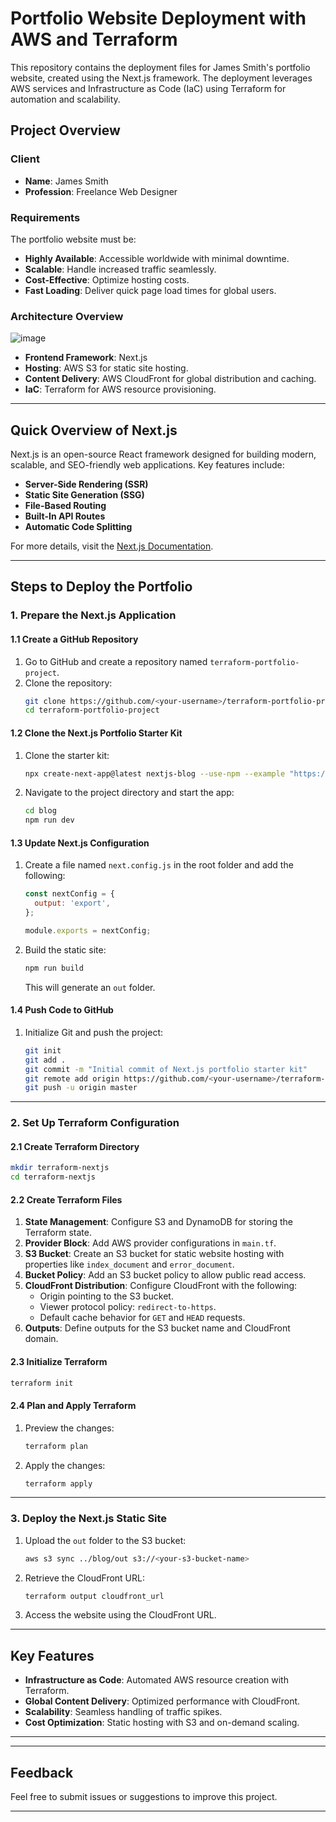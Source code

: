 # Portfolio Website Deployment with AWS and Terraform

This repository contains the deployment files for James Smith's portfolio website, created using the Next.js framework. The deployment leverages AWS services and Infrastructure as Code (IaC) using Terraform for automation and scalability.

## Project Overview

### Client
- **Name**: James Smith
- **Profession**: Freelance Web Designer

### Requirements
The portfolio website must be:
- **Highly Available**: Accessible worldwide with minimal downtime.
- **Scalable**: Handle increased traffic seamlessly.
- **Cost-Effective**: Optimize hosting costs.
- **Fast Loading**: Deliver quick page load times for global users.

### Architecture Overview
![image](https://github.com/user-attachments/assets/42f88eb3-dcf2-4d2d-b603-ed211a687a37)

- **Frontend Framework**: Next.js
- **Hosting**: AWS S3 for static site hosting.
- **Content Delivery**: AWS CloudFront for global distribution and caching.
- **IaC**: Terraform for AWS resource provisioning.

---

## Quick Overview of Next.js

Next.js is an open-source React framework designed for building modern, scalable, and SEO-friendly web applications. Key features include:
- **Server-Side Rendering (SSR)**
- **Static Site Generation (SSG)**
- **File-Based Routing**
- **Built-In API Routes**
- **Automatic Code Splitting**

For more details, visit the [Next.js Documentation](https://nextjs.org/docs).

---

## Steps to Deploy the Portfolio

### 1. Prepare the Next.js Application

#### 1.1 Create a GitHub Repository
1. Go to GitHub and create a repository named `terraform-portfolio-project`.
2. Clone the repository:
    ```bash
    git clone https://github.com/<your-username>/terraform-portfolio-project.git
    cd terraform-portfolio-project
    ```

#### 1.2 Clone the Next.js Portfolio Starter Kit
1. Clone the starter kit:
    ```bash
    npx create-next-app@latest nextjs-blog --use-npm --example "https://github.com/vercel/next-learn/tree/main/basics/learn-starter"
    ```
2. Navigate to the project directory and start the app:
    ```bash
    cd blog
    npm run dev
    ```

#### 1.3 Update Next.js Configuration
1. Create a file named `next.config.js` in the root folder and add the following:
    ```javascript
    const nextConfig = {
      output: 'export',
    };

    module.exports = nextConfig;
    ```
2. Build the static site:
    ```bash
    npm run build
    ```
   This will generate an `out` folder.

#### 1.4 Push Code to GitHub
1. Initialize Git and push the project:
    ```bash
    git init
    git add .
    git commit -m "Initial commit of Next.js portfolio starter kit"
    git remote add origin https://github.com/<your-username>/terraform-portfolio-project.git
    git push -u origin master
    ```
---

### 2. Set Up Terraform Configuration

#### 2.1 Create Terraform Directory
```bash
mkdir terraform-nextjs
cd terraform-nextjs
```

#### 2.2 Create Terraform Files
1. **State Management**: Configure S3 and DynamoDB for storing the Terraform state.
2. **Provider Block**: Add AWS provider configurations in `main.tf`.
3. **S3 Bucket**: Create an S3 bucket for static website hosting with properties like `index_document` and `error_document`.
4. **Bucket Policy**: Add an S3 bucket policy to allow public read access.
5. **CloudFront Distribution**: Configure CloudFront with the following:
    - Origin pointing to the S3 bucket.
    - Viewer protocol policy: `redirect-to-https`.
    - Default cache behavior for `GET` and `HEAD` requests.
6. **Outputs**: Define outputs for the S3 bucket name and CloudFront domain.

#### 2.3 Initialize Terraform
```bash
terraform init
```

#### 2.4 Plan and Apply Terraform
1. Preview the changes:
    ```bash
    terraform plan
    ```
2. Apply the changes:
    ```bash
    terraform apply
    ```

---

### 3. Deploy the Next.js Static Site
1. Upload the `out` folder to the S3 bucket:
    ```bash
    aws s3 sync ../blog/out s3://<your-s3-bucket-name>
    ```
2. Retrieve the CloudFront URL:
    ```bash
    terraform output cloudfront_url
    ```
3. Access the website using the CloudFront URL.

---

## Key Features
- **Infrastructure as Code**: Automated AWS resource creation with Terraform.
- **Global Content Delivery**: Optimized performance with CloudFront.
- **Scalability**: Seamless handling of traffic spikes.
- **Cost Optimization**: Static hosting with S3 and on-demand scaling.

---

---

## Feedback
Feel free to submit issues or suggestions to improve this project.

---


